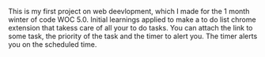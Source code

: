 This is my first project on web deevlopment, which I made for the 1 month winter of code WOC 5.0. Initial learnings applied to make a to do list chrome extension that takess care of all your to do tasks.
You can attach the link to some task, the priority of the task and the timer to alert you.
The timer alerts you on the scheduled time.
